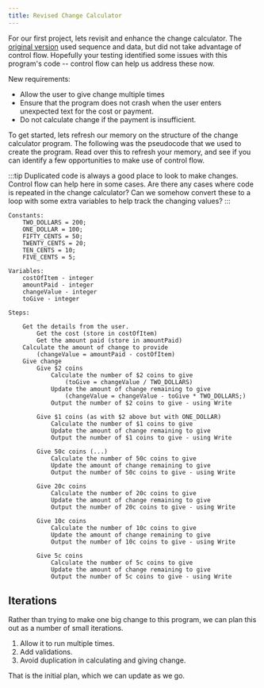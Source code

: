 ```yaml
---
title: Revised Change Calculator
---
```


For our first project, lets revisit and enhance the change calculator. The [original version](../../../1-sequence-and-data/2-put-together/01-00-change-calculator) used sequence and data, but did not take advantage of control flow. Hopefully your testing identified some issues with this program's code -- control flow can help us address these now.

New requirements:

- Allow the user to give change multiple times
- Ensure that the program does not crash when the user enters unexpected text for the cost or payment.
- Do not calculate change if the payment is insufficient.

To get started, lets refresh our memory on the structure of the change calculator program. The following was the pseudocode that we used to create the program. Read over this to refresh your memory, and see if you can identify a few opportunities to make use of control flow.

:::tip
Duplicated code is always a good place to look to make changes. Control flow can help here in some cases. Are there any cases where code is repeated in the change calculator? Can we somehow convert these to a loop with some extra variables to help track the changing values?
:::

```plaintext
Constants:
    TWO_DOLLARS = 200;
    ONE_DOLLAR = 100;
    FIFTY_CENTS = 50;
    TWENTY_CENTS = 20;
    TEN_CENTS = 10;
    FIVE_CENTS = 5;

Variables:
    costOfItem - integer
    amountPaid - integer
    changeValue - integer
    toGive - integer

Steps:

    Get the details from the user.
        Get the cost (store in costOfItem)
        Get the amount paid (store in amountPaid)
    Calculate the amount of change to provide
        (changeValue = amountPaid - costOfItem)
    Give change
        Give $2 coins
            Calculate the number of $2 coins to give
                (toGive = changeValue / TWO_DOLLARS)
            Update the amount of change remaining to give
                (changeValue = changeValue - toGive * TWO_DOLLARS;)
            Output the number of $2 coins to give - using Write

        Give $1 coins (as with $2 above but with ONE_DOLLAR)
            Calculate the number of $1 coins to give
            Update the amount of change remaining to give
            Output the number of $1 coins to give - using Write

        Give 50c coins (...)
            Calculate the number of 50c coins to give
            Update the amount of change remaining to give
            Output the number of 50c coins to give - using Write

        Give 20c coins
            Calculate the number of 20c coins to give
            Update the amount of change remaining to give
            Output the number of 20c coins to give - using Write

        Give 10c coins
            Calculate the number of 10c coins to give
            Update the amount of change remaining to give
            Output the number of 10c coins to give - using Write

        Give 5c coins
            Calculate the number of 5c coins to give
            Update the amount of change remaining to give
            Output the number of 5c coins to give - using Write
```

## Iterations

Rather than trying to make one big change to this program, we can plan this out as a number of small iterations.

1. Allow it to run multiple times.
2. Add validations.
3. Avoid duplication in calculating and giving change.

That is the initial plan, which we can update as we go.
